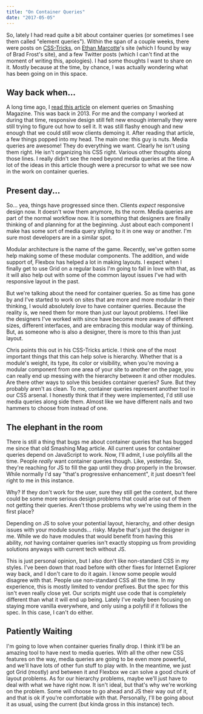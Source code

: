 ```yaml
---
title: "On Container Queries"
date: "2017-05-05"
---
```


So, lately I had read quite a bit about container queries (or sometimes I see them called "element queries"). Within the span of a couple weeks, there were posts on [CSS-Tricks](https://css-tricks.com/container-query-discussion/), on [Ethan Marcotte](https://ethanmarcotte.com/wrote/on-container-queries/)'s site (which I found by way of Brad Frost's site), and a few Twitter posts (which I can't find at the moment of writing this, apologies). I had some thoughts I want to share on it. Mostly because at the time, by chance, I was actually wondering what has been going on in this space.

## Way back when...

A long time ago, I [read this article](https://www.smashingmagazine.com/2013/06/media-queries-are-not-the-answer-element-query-polyfill/) on element queries on Smashing Magazine. This was back in 2013. For me and the company I worked at during that time, responsive design still felt new enough internally they were still trying to figure out how to sell it. It was still flashy enough and new enough that we could still wow clients demoing it. After reading that article, a few things popped into my head. The main one: this guy is nuts. Media queries are awesome! They do everything we want. Clearly he isn't using them right. He isn't organizing his CSS right. Various other thoughts along those lines. I really didn't see the need beyond media queries at the time. A lot of the ideas in this article though were a precursor to what we see now in the work on container queries.

## Present day...

So... yea, things have progressed since then. Clients _expect_ responsive design now. It doesn't wow them anymore, its the norm. Media queries are part of the normal workflow now. It is something that designers are finally thinking of and planning for at the beginning. Just about each component I make has some sort of media query styling to it in one way or another. I'm sure most developers are in a similar spot.

Modular architecture is the name of the game. Recently, we've gotten some help making some of these modular components. The addition, and wide support of, Flexbox has helped a lot in making layouts. I expect when I finally get to use Grid on a regular basis I'm going to fall in love with that, as it will also help out with some of the common layout issues I've had with responsive layout in the past.

But we're talking about the need for container queries. So as time has gone by and I've started to work on sites that are more and more modular in their thinking, I would absolutely _love_ to have container queries. Because the reality is, we need them for more than just our layout problems. I feel like the designers I've worked with since have become more aware of different sizes, different interfaces, and are embracing this modular way of thinking. But, as someone who is also a designer, there is more to this than just layout.

Chris points this out in his CSS-Tricks article. I think one of the most important things that this can help solve is hierarchy. Whether that is a module's weight, its type, its color or visibility, when you're moving a modular component from one area of your site to another on the page, you can really end up messing with the hierarchy between it and other modules. Are there other ways to solve this besides container queries? Sure. But they probably aren't as clean. To me, container queries represent another tool in our CSS arsenal. I honestly think that if they were implemented, I'd still use media queries along side them. Almost like we have different nails and two hammers to choose from instead of one.

## The elephant in the room

There is still a thing that bugs me about container queries that has bugged me since that old Smashing Mag article. All current uses for container queries depend on JavaScript to work. Now, I'll admit, I use polyfills all the time. People _really_ want container queries though. Like, yesterday. So, they're reaching for JS to fill the gap until they drop properly in the browser. While normally I'd say "that's progressive enhancement", it just doesn't feel right to me in this instance.

Why? If they don't work for the user, sure they still get the content, but there could be some more serious design problems that could arise out of them not getting their queries. Aren't those problems why we're using them in the first place?

Depending on JS to solve your potential layout, hierarchy, and other design issues with your module sounds... risky. Maybe that's just the designer in me. While we do have modules that would benefit from having this ability, _not_ having container queries isn't exactly stopping us from providing solutions anyways with current tech without JS.

This is just personal opinion, but I also don't like non-standard CSS in my styles. I've been down that road before with other fixes for Internet Explorer way back, and I don't care to do it again. I know some people would disagree with that. People use non-standard CSS all the time. In my experience, this is mostly limited to vendor prefixes. But the spec for this isn't even really close yet. Our scripts might use code that is completely different than what it will end up being. Lately I've really been focusing on staying more vanilla everywhere, and only using a polyfill if it follows the spec. In this case, I can't do either.

## Patiently Waiting

I'm going to love when container queries finally drop. I think it'll be an amazing tool to have next to media queries. With all the other new CSS features on the way, media queries are going to be even more powerful, and we'll have lots of other fun stuff to play with. In the meantime, we just got Grid (mostly) and between it and Flexbox we can solve a good chunk of layout problems. As for our hierarchy problems, maybe we'll just have to deal with what we have right now. It isn't ideal, but that's why we're working on the problem. Some will choose to go ahead and JS their way out of it, and that is ok if you're comfortable with that. Personally, I'll be going about it as usual, using the current (but kinda gross in this instance) tech.

